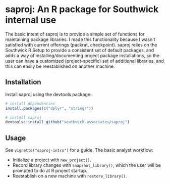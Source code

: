 
# saproj: An R package for Southwick internal use

The basic intent of saproj is to provide a simple set of functions for  maintaining package libraries. I made this functionality because I wasn't satisfied with current offerings (packrat, checkpoint). saproj relies on the Southwick R Setup to provide a consistent set of default packages, and  adds a way of installing/documenting project package installations, so the user can have a customized (project-specific) set of additional libraries, and this can easily be reestablished on another machine. 

## Installation

Install saproj using the devtools package:

``` r
# install dependencies
install.packages(c("dplyr", "stringr"))

# install saproj
devtools::install_github("southwick-associates/saproj")
```

## Usage

See `vignette("saproj-intro")` for a guide. The basic analyst workflow:

- Initialize a project with `new_project()`.
- Record library changes with `snapshot_library()`, which the user will be prompted to do at R project startup.
- Reestablish on a new machine with `restore_library()`.
